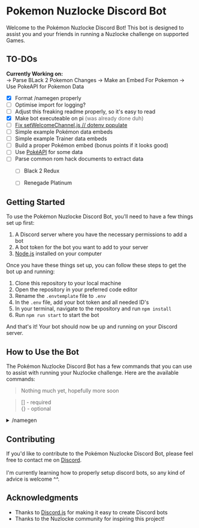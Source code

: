 # Pokemon Nuzlocke Discord Bot

Welcome to the Pokémon Nuzlocke Discord Bot! This bot is designed to assist you and your friends in running a Nuzlocke challenge on supported Games.

## TO-DOs

  **Currently Working on:**
 <br>-> Parse BLack 2 Pokemon Changes
 -> Make an Embed For Pokemon
 -> Use PokeAPI for Pokemon Data 
  

- [x] Format /namegen properly
- [ ] Optimise import for logging?
- [ ] Adjust this freaking readme properly, so it's easy to read
- [x] Make bot executeable on pi<span style="color: rgba(100, 100, 100, 255);"> (was already done duh)</span>
- [ ] [Fix setWelcomeChannel.js // dotenv populate](https://github.com/VitrusYS/PokemonBot/issues/1#issue-1806148335)
- [ ] Simple example Pokémon data embeds
- [ ] Simple example Trainer data embeds
- [ ] Build a proper Pokémon embed (bonus points if it looks good)
- [ ] Use [PokéAPI](https://github.com/PokeAPI/pokedex-promise-v2) for some data
- [ ] Parse common rom hack documents to extract data
  - [ ] Black 2 Redux
  - [ ] Renegade Platinum

 
## Getting Started

To use the Pokémon Nuzlocke Discord Bot, you'll need to have a few things set up first:

1. A Discord server where you have the necessary permissions to add a bot
2. A bot token for the bot you want to add to your server
3. [Node.js](https://nodejs.org/) installed on your computer

Once you have these things set up, you can follow these steps to get the bot up and running:

1. Clone this repository to your local machine
2. Open the repository in your preferred code editor
3. Rename the `.envtemplate` file to `.env`
4. In the `.env` file, add your bot token and all needed ID's
5. In your terminal, navigate to the repository and run `npm install`
6. Run `npm run start` to start the bot

And that's it! Your bot should now be up and running on your Discord server.

## How to Use the Bot

The Pokémon Nuzlocke Discord Bot has a few commands that you can use to assist with running your Nuzlocke challenge. Here are the available commands:


> Nothing much yet, hopefully more soon <br>

> [] - required<br>
> {} - optional<br>

<details>
<summary>/namegen</summary>

### - `namegen [pokemon1] [pokemon2] {hidemessage}` 
- pokemon1      - Name of the first Pokémon
- pokemon2      - Name of the second Pokémon
- hidemessage   - If message is shown just to you

</details>


## Contributing

If you'd like to contribute to the Pokémon Nuzlocke Discord Bot, please feel free to contact me on [Discord](https://discordapp.com/users/137223780937236480).
<br><br>I'm currently learning how to properly setup discord bots, so any kind of advice is welcome ^^.


## Acknowledgments

- Thanks to [Discord.js](https://discord.js.org/) for making it easy to create Discord bots
- Thanks to the Nuzlocke community for inspiring this project!
